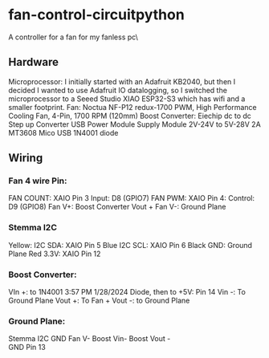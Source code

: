 # fan-control-circuitpython
A controller for a fan for my fanless pc\

## Hardware
Microprocessor: I initially started with an Adafruit KB2040, but then I decided I wanted to use Adafruit IO datalogging, so I switched the microprocessor to a Seeed Studio XIAO ESP32-S3 which has wifi and a smaller footprint.
Fan: Noctua NF-P12 redux-1700 PWM, High Performance Cooling Fan, 4-Pin, 1700 RPM (120mm)
Boost Converter: Eiechip dc to dc Step up Converter USB Power Module Supply Module 2V-24V to 5V-28V 2A MT3608 Mico USB 
1N4001 diode

## Wiring

### Fan 4 wire Pin:
FAN COUNT: XAIO Pin 3 Input: D8 (GPIO7)
FAN PWM: XAIO Pin 4: Control: D9 (GPIO8)
Fan V+: Boost Converter Vout +
Fan V-: Ground Plane 

### Stemma I2C
Yellow: I2C SDA:  XAIO Pin 5
Blue I2C SCL: XAIO Pin 6
Black GND:  Ground Plane
Red 3.3V: XAIO Pin 12

### Boost Converter:
VIn +: to 1N4001 
3:57 PM 1/28/2024 Diode, then to +5V: Pin 14
Vin -: To Ground Plane
Vout +: To Fan +
Vout -: to Ground Plane 

### Ground Plane: 
Stemma I2C GND
Fan V-
Boost Vin-
Boost Vout -\
GND Pin 13
